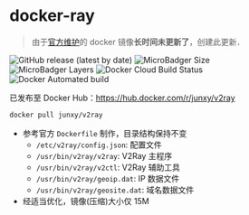 # docker-ray

> 由于[官方维护](https://hub.docker.com/r/v2ray/official)的 docker 镜像**长时间未更新了**，创建此更新．

![GitHub release (latest by date)](https://img.shields.io/github/v/release/junxy/docker-ray)
![MicroBadger Size](https://img.shields.io/microbadger/image-size/junxy/v2ray)
![MicroBadger Layers](https://img.shields.io/microbadger/layers/junxy/v2ray)
![Docker Cloud Build Status](https://img.shields.io/docker/cloud/build/junxy/v2ray)
![Docker Automated build](https://img.shields.io/docker/cloud/automated/junxy/v2ray)

已发布至 Docker Hub：https://hub.docker.com/r/junxy/v2ray

```bash
docker pull junxy/v2ray
```

- 参考官方 `Dockerfile` 制作，目录结构保持不变
    - `/etc/v2ray/config.json`: 配置文件
    - `/usr/bin/v2ray/v2ray`: V2Ray 主程序
    - `/usr/bin/v2ray/v2ctl`: V2Ray 辅助工具
    - `/usr/bin/v2ray/geoip.dat`: IP 数据文件
    - `/usr/bin/v2ray/geosite.dat`: 域名数据文件
- 经适当优化，镜像(压缩)大小仅 15M 

